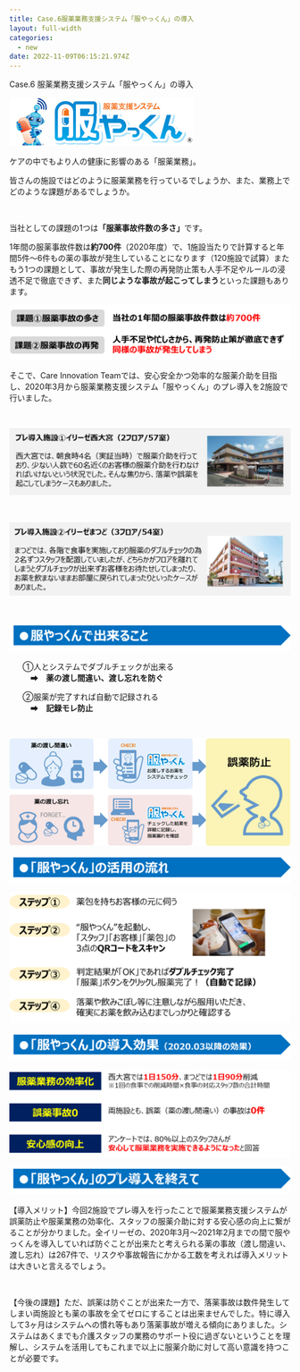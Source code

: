 ```yaml
---
title: Case.6服薬業務支援システム「服やっくん」の導入
layout: full-width
categories:
  - new
date: 2022-11-09T06:15:21.974Z
---
```

<span class="text-lg text-left font-bold">Case.6 服薬業務支援システム「服やっくん」の導入</span>

<!--StartFragment-->

<div class="flex flex-wrap justify-center">

<img src="/images/1629161442.png" class="max-w-full  h-auto" alt="..." />

</div>

<!--EndFragment-->

<span class="text-sm">ケアの中でもより人の健康に影響のある「服薬業務」。</span>

<span class="text-sm">皆さんの施設ではどのように服薬業務を行っているでしょうか、また、業務上でどのような課題があるでしょうか。</span>

<br>

<span class="text-sm">当社としての課題の1つは<strong>「服薬事故件数の多さ」</strong>です。</span>

<span class="text-sm">1年間の服薬事故件数は<strong>約700件</strong>（2020年度）で、1施設当たりで計算すると年間5件～6件もの薬の事故が発生していることになります（120施設で試算）<span class="text-sm">またもう1つの課題として、事故が発生した際の再発防止策も人手不足やルールの浸透不足で徹底できず、また<strong>同じような事故が起こってしまう</strong>といった課題もあります。</span></span>

![](/images/1629161490.png)

<span class="text-sm">そこで、Care Innovation Teamでは、安心安全かつ効率的な服薬介助を目指し、2020年3月から服薬業務支援システム「服やっくん」のプレ導入を2施設で行いました。</span>

<br>

![](/images/1629161575.png)

<br>

![](/images/1629161596.png)

<br>

![](/images/1629262202.png)

<div class="border-2 border-black text-lg rounded-md  p-2 "><ul class="list-disc list-inside font-bold"><P>①人とシステムでダブルチェックが出来る<br>   　➡　<span class="text-lg  text-red-600"><strong>薬の渡し間違い、渡し忘れを防ぐ</strong></span>

➁服薬が完了すれば自動で記録される<span class="text-lg  "><br>   　➡　<span class="text-xm text-red-600 font-bold"><strong>記録モレ防止</strong></span></span></span></div></p> </ul><br>

![](/images/1629161832-1-.png)

![](/images/1629202111.png)

![](/images/1629161917.png)

![](/images/1629202118.png)

![](/images/1629162256.png)

![](/images/1629202128.png)

<span class="text-sm">【導入メリット】今回2施設でプレ導入を行ったことで服薬業務支援システムが誤薬防止や服薬業務の効率化、スタッフの服薬介助に対する安心感の向上に繋がることが分かりました。全イリーゼの、2020年3月～2021年2月までの間で服やっくんを導入していれば防ぐことが出来たと考えられる薬の事故（渡し間違い、渡し忘れ）は267件で、リスクや事故報告にかかる工数を考えれば導入メリットは大きいと言えるでしょう。<p></span>

<br>

<span class="text-sm"><p>【今後の課題】ただ、誤薬は防ぐことが出来た一方で、落薬事故は数件発生してしまい両施設とも薬の事故を全てゼロにすることは出来ませんでした。特に導入して3ヶ月はシステムへの慣れ等もあり落薬事故が増える傾向にありました。システムはあくまでも介護スタッフの業務のサポート役に過ぎないということを理解し、システムを活用してもこれまで以上に服薬介助に対して高い意識を持つことが必要です。</span></p></div>

<link href="https://cdn.jsdelivr.net/npm/tailwindcss/dist/tailwind.min.css" rel="stylesheet"> <style>